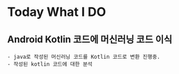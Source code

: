 
# Today What I DO

## Android Kotlin 코드에 머신러닝 코드 이식

    - java로 작성된 머신러닝 코드를 Kotlin 코드로 변환 진행중.
    - 작성된 kotlin 코드에 대한 분석 

